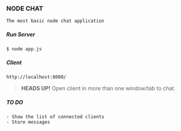 ### NODE CHAT

	The most basic node chat application

##### Run Server

    $ node app.js

##### Client
    http://localhost:8080/

> **HEADS UP!**
> Open client in more than one window/tab to chat.

##### TO DO

    - Show the list of connected clients
    - Store messages




